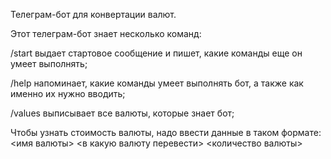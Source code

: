 Телеграм-бот для конвертации валют. 

Этот телеграм-бот знает несколько команд:

/start выдает стартовое сообщение и пишет, какие команды еще он умеет выполнять;

/help напоминает, какие команды умеет выполнять бот, а также как именно их нужно вводить;

/values выписывает все валюты, которые знает бот;

Чтобы узнать стоимость валюты, надо ввести данные в таком формате: <имя валюты> <в какую валюту перевести> <количество валюты> 
